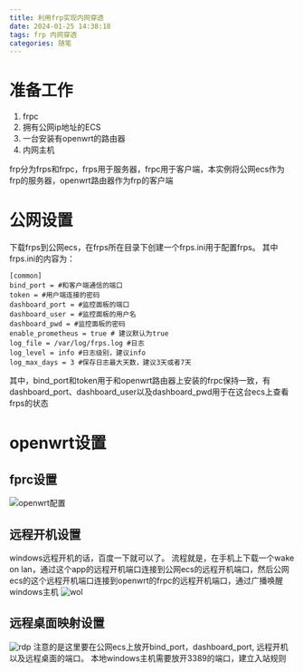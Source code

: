 ```yaml
---
title: 利用frp实现内网穿透
date: 2024-01-25 14:38:18
tags: frp 内网穿透
categories: 随笔
---
```

# 准备工作
1. frpc
2. 拥有公网ip地址的ECS
3. 一台安装有openwrt的路由器
4. 内网主机

<!-- more -->
frp分为frps和frpc，frps用于服务器，frpc用于客户端，本实例将公网ecs作为frp的服务器，openwrt路由器作为frp的客户端

# 公网设置
下载frps到公网ecs，在frps所在目录下创建一个frps.ini用于配置frps。
其中frps.ini的内容为：
```shell
[common]
bind_port = #和客户端通信的端口
token = #用户端连接的密码
dashboard_port = #监控面板的端口
dashboard_user = #监控面板的用户名
dashboard_pwd = #监控面板的密码
enable_prometheus = true # 建议默认为true
log_file = /var/log/frps.log #日志
log_level = info #日志级别，建议info
log_max_days = 3 #保存日志最大天数，建议3天或者7天
```
其中，bind_port和token用于和openwrt路由器上安装的frpc保持一致，有dashboard_port、dashboard_user以及dashboard_pwd用于在这台ecs上查看frps的状态

# openwrt设置
## fprc设置
![openwrt配置](openwrt配置.png)
## 远程开机设置
windows远程开机的话，百度一下就可以了。
流程就是，在手机上下载一个wake on lan，通过这个app的远程开机端口连接到公网ecs的远程开机端口，然后公网ecs的这个远程开机端口连接到openwrt的frpc的远程开机端口，通过广播唤醒windows主机
![wol](wol.png)
## 远程桌面映射设置
![rdp](rdp.png)
注意的是这里要在公网ecs上放开bind_port，dashboard_port, 远程开机以及远程桌面的端口。
本地windows主机需要放开3389的端口，建立入站规则